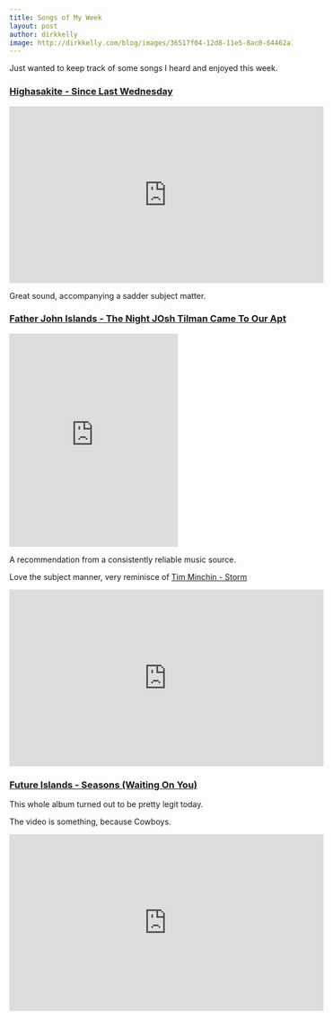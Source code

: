 ```yaml
---
title: Songs of My Week
layout: post
author: dirkkelly
image: http://dirkkelly.com/blog/images/36517f04-12d8-11e5-8ac0-64462a1a7a5c.png
---
```


Just wanted to keep track of some songs I heard and enjoyed this week.

### [Highasakite - Since Last Wednesday](https://www.youtube.com/watch?v=1GZHB0v7y6w)

<iframe width="560" height="315" src="https://www.youtube.com/embed/1GZHB0v7y6w" frameborder="0" allowfullscreen></iframe>

Great sound, accompanying a sadder subject matter.

### [Father John Islands - The Night JOsh Tilman Came To Our Apt](https://play.spotify.com/track/5UXusQhn77o9f11H4NKFbM)

<iframe src="https://embed.spotify.com/?uri=spotify:track:5UXusQhn77o9f11H4NKFbM" style="width: 300px; height: 380px" frameborder="0" allowtransparency="true"></iframe>

A recommendation from a consistently reliable music source.

Love the subject manner, very reminisce of [Tim Minchin - Storm](https://www.youtube.com/watch?v=HhGuXCuDb1U)

<iframe width="560" height="315" src="https://www.youtube.com/embed/HhGuXCuDb1U" frameborder="0" allowfullscreen></iframe>

### [Future Islands - Seasons (Waiting On You)](https://www.youtube.com/watch?v=-5Ae-LhMIG0)

This whole album turned out to be pretty legit today.

The video is something, because Cowboys.

<iframe width="560" height="315" src="https://www.youtube.com/embed/-5Ae-LhMIG0" frameborder="0" allowfullscreen></iframe>
